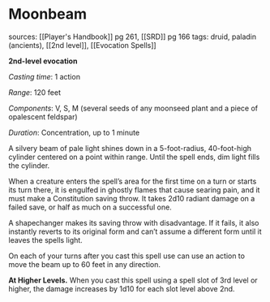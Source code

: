 # Moonbeam
sources: [[Player's Handbook]] pg 261, [[SRD]] pg 166
tags: druid, paladin (ancients), [[2nd level]], [[Evocation Spells]]

**2nd-level evocation**

*Casting time*: 1 action

*Range*: 120 feet

*Components*: V, S, M (several seeds of any moonseed plant and a piece of opalescent feldspar)

*Duration*: Concentration, up to 1 minute

A silvery beam of pale light shines down in a 5-foot-radius, 40-foot-high cylinder centered on a point within range. Until the spell ends, dim light fills the cylinder.

When a creature enters the spell’s area for the first time on a turn or starts its turn there, it is engulfed in ghostly flames that cause searing pain, and it must make a Constitution saving throw. It takes 2d10 radiant damage on a failed save, or half as much on a successful one.

A shapechanger makes its saving throw with disadvantage. If it fails, it also instantly reverts to its original form and can’t assume a different form until it leaves the spells light.

On each of your turns after you cast this spell use can use an action to move the beam up to 60 feet in any direction.

**At Higher Levels.** When you cast this spell using a spell slot of 3rd level or higher, the damage increases by 1d10 for each slot level above 2nd.

